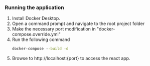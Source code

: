 ### Running the application

1) Install Docker Desktop.
2) Open a command prompt and navigate to the root project folder
3) Make the necessary port modification in "docker-compose.override.yml" 
4) Run the following command
   ```cmd
   docker-compose --build -d
   ```
5) Browse to http://localhost:{port} to access the react app.

